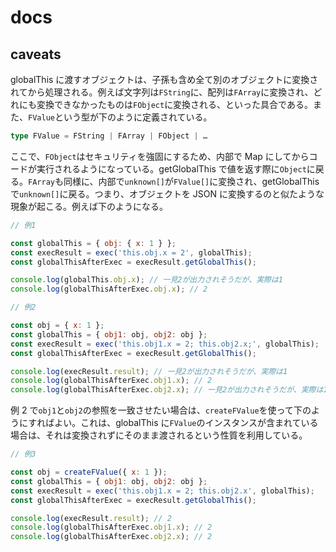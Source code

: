 # docs

## caveats

globalThis に渡すオブジェクトは、子孫も含め全て別のオブジェクトに変換されてから処理される。例えば文字列は`FString`に、配列は`FArray`に変換され、どれにも変換できなかったものは`FObject`に変換される、といった具合である。また、`FValue`という型が下のように定義されている。

```typescript
type FValue = FString | FArray | FObject | …
```

ここで、`FObject`はセキュリティを強固にするため、内部で Map にしてからコードが実行されるようになっている。getGlobalThis で値を返す際に`Object`に戻る。`FArray`も同様に、内部で`unknown[]`が`FValue[]`に変換され、getGlobalThis で`unknown[]`に戻る。つまり、オブジェクトを JSON に変換するのと似たような現象が起こる。例えば下のようになる。

```javascript
// 例1

const globalThis = { obj: { x: 1 } };
const execResult = exec('this.obj.x = 2', globalThis);
const globalThisAfterExec = execResult.getGlobalThis();

console.log(globalThis.obj.x); // 一見2が出力されそうだが、実際は1
console.log(globalThisAfterExec.obj.x); // 2
```

```javascript
// 例2

const obj = { x: 1 };
const globalThis = { obj1: obj, obj2: obj };
const execResult = exec('this.obj1.x = 2; this.obj2.x;', globalThis);
const globalThisAfterExec = execResult.getGlobalThis();

console.log(execResult.result); // 一見2が出力されそうだが、実際は1
console.log(globalThisAfterExec.obj1.x); // 2
console.log(globalThisAfterExec.obj2.x); // 一見2が出力されそうだが、実際は1
```

例 2 で`obj1`と`obj2`の参照を一致させたい場合は、`createFValue`を使って下のようにすればよい。これは、globalThis に`FValue`のインスタンスが含まれている場合は、それは変換されずにそのまま渡されるという性質を利用している。

```javascript
// 例3

const obj = createFValue({ x: 1 });
const globalThis = { obj1: obj, obj2: obj };
const execResult = exec('this.obj1.x = 2; this.obj2.x', globalThis);
const globalThisAfterExec = execResult.getGlobalThis();

console.log(execResult.result); // 2
console.log(globalThisAfterExec.obj1.x); // 2
console.log(globalThisAfterExec.obj2.x); // 2
```
